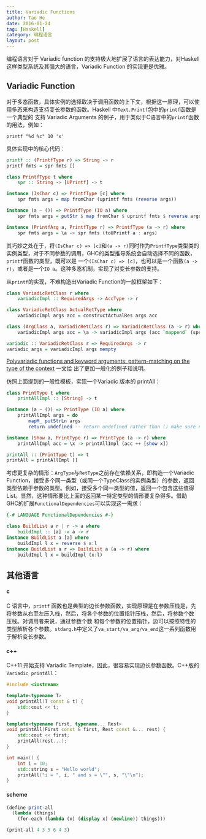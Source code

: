 ```yaml
---
title: Variadic Functions
author: Tao He
date: 2016-01-24
tag: [Haskell]
category: 编程语言
layout: post
---
```


编程语言对于 Variadic function 的支持极大地扩展了语言的表达能力，对Haskell这样类型系统及其强大的语言，Variadic Function 的实现更是优雅。

<!--more-->

Variadic Function
-----------------

对于多态函数，具体实例的选择取决于调用函数的上下文，根据这一原理，可以使用多态来构造支持变长参数的函数。Haskell 中`Text.Printf`包中的`printf`函数是一个典型的
支持 Variadic Arguments 的例子，用于类似于C语言中的`printf`函数的用法，例如：

    printf "%d %c" 10 'x'

具体实现中的核心代码：

~~~haskell
printf :: (PrintfType r) => String ‐> r
printf fmts = spr fmts []

class PrintfType t where
    spr :: String ‐> [UPrintf] ‐> t

instance (IsChar c) => PrintfType [c] where
    spr fmts args = map fromChar (uprintf fmts (reverse args))

instance (a ~ ()) => PrintfType (IO a) where
    spr fmts args = putStr $ map fromChar $ uprintf fmts $ reverse args

instance (PrintfArg a, PrintfType r) => PrintfType (a -> r) where
    spr fmts args = \a ‐> spr fmts (toUPrintf a : args)
~~~

其巧妙之处在于，将`(IsChar c) => [c]`和`(a -> r)`同时作为`PrintfType`类型类的实例类型，对于不同参数的调用，GHC的类型推导系统会自动选择不同的函数，`printf`函数的类型，既可以是
一个`(IsChar c) => [c]`，也可以是一个函数`(a -> r)`，或者是一个`IO a`。这种多态机制，实现了对变长参数的支持。

从`printf`的实现，不难构造出Variadic Function的一般框架如下：

~~~haskell
class VariadicRetClass r where
    variadicImpl :: RequiredArgs -> AccType -> r

class VariadicRetClass ActualRetType where
    variadicImpl args acc = constructActualRes args acc

class (ArgClass a, VariadicRetClass r) => VariadicRetClass (a -> r) where
    variadicImpl args acc = \a -> variadicImpl args (acc `mappend` (specialize a))

variadic :: VariadicRetClass r => RequiredArgs -> r
variadic args = variadicImpl args mempty
~~~

[Polyvariadic functions and keyword arguments: pattern-matching on the type of the context](http://okmij.org/ftp/Haskell/polyvariadic.html) 一文给
出了更加一般化的例子和说明。

仿照上面提到的一般性模板，实现一个Variadic 版本的 printAll：

~~~haskell
class PrintType t where
    printAllImpl :: [String] -> t

instance (a ~ ()) => PrintType (IO a) where
    printAllImpl args = do
        mapM_ putStrLn args
        return undefined -- return undefined rather than () make sure nobody uses it.

instance (Show a, PrintType r) => PrintType (a -> r) where
    printAllImpl acc = \x -> printAllImpl (acc ++ [show x])

printAll :: (PrintType t) => t
printAll = printAllImpl []
~~~

考虑更复杂的情形：`ArgType`与`RetType`之前存在依赖关系，即构造一个Variadic Function，接受多个同一类型（或同一个TypeClass的实例类型）的参数，返回
类型依赖于参数的类型。例如，接受多个同一类型的值，返回一个包含这些值得List。显然，这种情形要比上面的返回某一特定类型的情形要复杂得多。借助
GHC的扩展`FunctionalDependencies`可以实现这一需求：

~~~haskell
{-# LANGUAGE FunctionalDependencies #-}

class BuildList a r | r -> a where
    buildImpl :: [a] -> a -> r
instance BuildList a [a] where
    buildImpl l x = reverse $ x:l
instance BuildList a r => BuildList a (a -> r) where
    buildImpl l x = buildImpl (x:l)
~~~

其他语言
------

#### c

C 语言中，`printf` 函数也是典型的边长参数函数，实现原理是在参数压栈是，先将参数从右至左压入栈，然后，将各个参数的位置指针压栈，然后，将参数个数
压栈。对调用者来说，通过参数个数
和每个参数的位置指针，边可以按照特性的类型解析各个参数。`stdarg.h`中定义了`va_start/va_arg/va_end`这一系列函数用于解析变长参数。

#### c++

C++11 开始支持 Variadic Template，因此，很容易实现边长参数函数。C++版的`Variadic printAll`：

~~~cpp
#include <iostream>

template<typename T>
void printAll(T const & t) {
    std::cout << t;
}

template<typename First, typename... Rest>
void printAll(First const & first, Rest const &... rest) {
    std::cout << first;
    printAll(rest...);
}

int main() {
    int i = 10;
    std::string s = "Hello world";
    printAll("i = ", i, " and s = \"", s, "\"\n");
}
~~~

#### scheme

~~~scheme
(define print‐all
  (lambda (things)
    (for‐each (lambda (x) (display x) (newline)) things)))

(print‐all 4 3 5 6 4 3)
~~~

